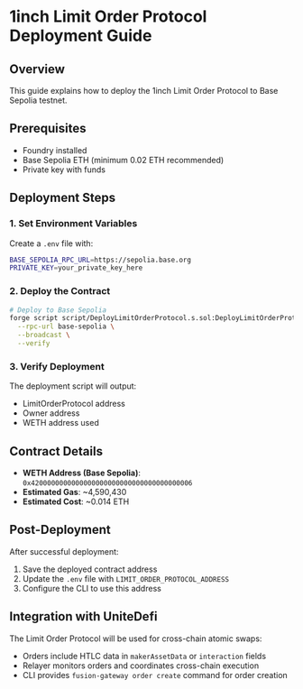 # 1inch Limit Order Protocol Deployment Guide

## Overview
This guide explains how to deploy the 1inch Limit Order Protocol to Base Sepolia testnet.

## Prerequisites
- Foundry installed
- Base Sepolia ETH (minimum 0.02 ETH recommended)
- Private key with funds

## Deployment Steps

### 1. Set Environment Variables
Create a `.env` file with:
```bash
BASE_SEPOLIA_RPC_URL=https://sepolia.base.org
PRIVATE_KEY=your_private_key_here
```

### 2. Deploy the Contract
```bash
# Deploy to Base Sepolia
forge script script/DeployLimitOrderProtocol.s.sol:DeployLimitOrderProtocol \
  --rpc-url base-sepolia \
  --broadcast \
  --verify
```

### 3. Verify Deployment
The deployment script will output:
- LimitOrderProtocol address
- Owner address
- WETH address used

## Contract Details
- **WETH Address (Base Sepolia)**: `0x4200000000000000000000000000000000000006`
- **Estimated Gas**: ~4,590,430
- **Estimated Cost**: ~0.014 ETH

## Post-Deployment
After successful deployment:
1. Save the deployed contract address
2. Update the `.env` file with `LIMIT_ORDER_PROTOCOL_ADDRESS`
3. Configure the CLI to use this address

## Integration with UniteDefi
The Limit Order Protocol will be used for cross-chain atomic swaps:
- Orders include HTLC data in `makerAssetData` or `interaction` fields
- Relayer monitors orders and coordinates cross-chain execution
- CLI provides `fusion-gateway order create` command for order creation